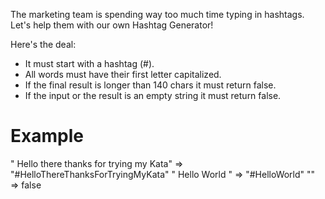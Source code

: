 The marketing team is spending way too much time typing in hashtags.
Let's help them with our own Hashtag Generator!

Here's the deal:

* It must start with a hashtag (#).
* All words must have their first letter capitalized.
* If the final result is longer than 140 chars it must return false.
* If the input or the result is an empty string it must return false.

# Example
" Hello there thanks for trying my Kata"  =>  "#HelloThereThanksForTryingMyKata"
"    Hello     World   "                  =>  "#HelloWorld"
""                                        =>  false